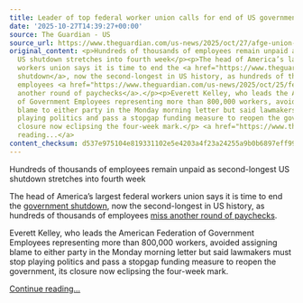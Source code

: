 ```yaml
---
title: Leader of top federal worker union calls for end of US government shutdown
date: '2025-10-27T14:39:27+00:00'
source: The Guardian - US
source_url: https://www.theguardian.com/us-news/2025/oct/27/afge-union-government-shutdown-federal-workers
original_content: <p>Hundreds of thousands of employees remain unpaid as second-longest
  US shutdown stretches into fourth week</p><p>The head of America’s largest federal
  workers union says it is time to end the <a href="https://www.theguardian.com/us-news/us-federal-government-shutdown-2025">government
  shutdown</a>, now the second-longest in US history, as hundreds of thousands of
  employees <a href="https://www.theguardian.com/us-news/2025/oct/25/federal-workers-government-shutdown-pay-anxiety">miss
  another round of paychecks</a>.</p><p>Everett Kelley, who leads the American Federation
  of Government Employees representing more than 800,000 workers, avoided assigning
  blame to either party in the Monday morning letter but said lawmakers must stop
  playing politics and pass a stopgap funding measure to reopen the government, its
  closure now eclipsing the four-week mark.</p> <a href="https://www.theguardian.com/us-news/2025/oct/27/afge-union-government-shutdown-federal-workers">Continue
  reading...</a>
content_checksum: d537e975104e819331102e5e4203a4f23a24255a9b0b6897eff99d3687f61af1
---
```


Hundreds of thousands of employees remain unpaid as second-longest US shutdown stretches into fourth week

The head of America’s largest federal workers union says it is time to end the [government shutdown](https://www.theguardian.com/us-news/us-federal-government-shutdown-2025), now the second-longest in US history, as hundreds of thousands of employees [miss another round of paychecks](https://www.theguardian.com/us-news/2025/oct/25/federal-workers-government-shutdown-pay-anxiety).

Everett Kelley, who leads the American Federation of Government Employees representing more than 800,000 workers, avoided assigning blame to either party in the Monday morning letter but said lawmakers must stop playing politics and pass a stopgap funding measure to reopen the government, its closure now eclipsing the four-week mark.

 [Continue reading...](https://www.theguardian.com/us-news/2025/oct/27/afge-union-government-shutdown-federal-workers)